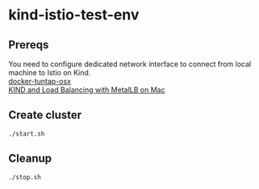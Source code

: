 
# kind-istio-test-env

## Prereqs
You need to configure dedicated network interface to connect from local machine to Istio on Kind.  
[docker-tuntap-osx](https://github.com/AlmirKadric-Published/docker-tuntap-osx)  
[KIND and Load Balancing with MetalLB on Mac](https://www.thehumblelab.com/kind-and-metallb-on-mac/)  

## Create cluster
`./start.sh`

## Cleanup 
`./stop.sh`